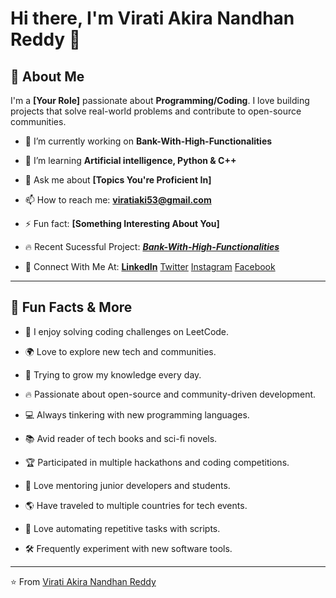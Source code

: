 <!---
ViratiAkiraNandhanReddy/ViratiAkiraNandhanReddy is a ✨ special ✨ repository because its `README.md` (this file) appears on your GitHub profile.
You can click the Preview link to take a look at your changes.
--->


# Hi there, I'm Virati Akira Nandhan Reddy 👋

## 🚀 About Me

I'm a **[Your Role]** passionate about **Programming/Coding**. I love building projects that solve real-world problems and contribute to open-source communities. 

- 🔭 I’m currently working on **Bank-With-High-Functionalities**

- 🌱 I’m learning **Artificial intelligence, Python & C++**

- 💬 Ask me about **[Topics You're Proficient In]**

- 📫 How to reach me: **viratiaki53@gmail.com**

- ⚡ Fun fact: **[Something Interesting About You]**

- 🔥 Recent Sucessful Project: [***Bank-With-High-Functionalities***](https://github.com/ViratiAkiraNandhanReddy/Bank-With-High-Functionalities)

- 📱 Connect With Me At: [**LinkedIn**]() [Twitter]() [Instagram]() [Facebook]()

---

## 🎉 Fun Facts & More

- 🧩 I enjoy solving coding challenges on LeetCode.

- 🌍 Love to explore new tech and communities.

- 🌱 Trying to grow my knowledge every day.

- 🔥 Passionate about open-source and community-driven development.

- 💻 Always tinkering with new programming languages.

- 📚 Avid reader of tech books and sci-fi novels.

- 🏆 Participated in multiple hackathons and coding competitions.

- 🌟 Love mentoring junior developers and students.

- 🌎 Have traveled to multiple countries for tech events.

- 🔧 Love automating repetitive tasks with scripts.

- 🛠️ Frequently experiment with new software tools.

---

⭐️ From [Virati Akira Nandhan Reddy](https://github.com/ViratiAkiraNandhanReddy)

